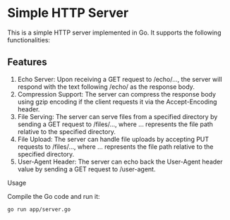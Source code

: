 # Simple HTTP Server
This is a simple HTTP server implemented in Go. It supports the following functionalities:
## Features

1. Echo Server: Upon receiving a GET request to /echo/..., the server will respond with the text following /echo/ as the response body.
2. Compression Support: The server can compress the response body using gzip encoding if the client requests it via the Accept-Encoding header.
3. File Serving: The server can serve files from a specified directory by sending a GET request to /files/..., where ... represents the file path relative to the specified directory.
4. File Upload: The server can handle file uploads by accepting PUT requests to /files/..., where ... represents the file path relative to the specified directory.
5. User-Agent Header: The server can echo back the User-Agent header value by sending a GET request to /user-agent.

Usage

Compile the Go code and run it:
```bash
go run app/server.go
```
